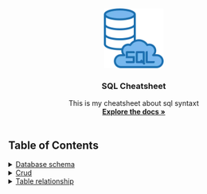 <br />
<p align="center">
  <a href="https://github.com/korospace/sql-cheatsheet">
    <img src="images/sql-logo.webp" alt="Logo" width="120" height="120">
  </a>

  <h3 align="center">SQL Cheatsheet</h3>

  <p align="center">
    This is my cheatsheet about sql syntaxt
    <br />
    <a href="#table-of-contents"><strong>Explore the docs »</strong></a>
    <br />
    <br />
  </p>
</p>

## Table of Contents
<details close="close">
  <summary><a href="1-sql-database-schema/README.md">Database schema</a></summary>
  <ul>
    <li><a href="1-sql-database-schema/README.md/#show-databases">show databases</a></li>
    <li><a href="1-sql-database-schema/README.md/#create-database">create database</a></li>
    <li><a href="1-sql-database-schema/README.md/#delete-database">delete database</a></li>
    <li><a href="1-sql-database-schema/README.md/#use-database">use database</a></li>
    <li><a href="1-sql-database-schema/README.md/#show-engines">show engines</a></li>
    <li><a href="1-sql-database-schema/README.md/#show-tables">show tables</a></li>
    <li><a href="1-sql-database-schema/README.md/#create-table">create table</a></li>
    <li><a href="1-sql-database-schema/README.md/#delele-table">delele table</a></li>
    <li><a href="1-sql-database-schema/README.md/#truncate-table">truncate table</a></li>
    <li><a href="1-sql-database-schema/README.md/#desc-table">desc table</a></li>
    <li><a href="1-sql-database-schema/README.md/#rename-table">rename table</a></li>
    <li><a href="1-sql-database-schema/README.md/#change-table-schema">change table schema</a></li>
    <li><a href="1-sql-database-schema/README.md/#primary-key">primary key</a></li>
    <li><a href="1-sql-database-schema/README.md/#foreign-key">foreign key</a></li>
    <li><a href="1-sql-database-schema/README.md/#unique-constraint">unique constraint</a></li>
    <li><a href="1-sql-database-schema/README.md/#indexing">indexing</a></li>
    <li><a href="1-sql-database-schema/README.md/#full-text-search">full text search</a></li>
  </ul>
</details>
<details close="close">
  <summary><a href="2-sql-crud/README.md">Crud</a></summary>
  <ul>
    <li><a href="2-sql-crud/README.md/#insert-data">insert data</a></li>
    <li><a href="2-sql-crud/README.md/#update-data">update data</a></li>
    <li><a href="2-sql-crud/README.md/#delete-data">delete data</a></li>
    <li><a href="2-sql-crud/README.md/#select-data">select data</a></li>
    <li><a href="2-sql-crud/README.md/#where-clause">where clause</a></li>
    <li><a href="2-sql-crud/README.md/#controll-flow">controll flow</a></li>
    <li><a href="2-sql-crud/README.md/#agregat">agregat</a></li>
    <li><a href="2-sql-crud/README.md/#join">join</a></li>
    <li><a href="2-sql-crud/README.md/#union">union</a></li>
    <li><a href="2-sql-crud/README.md/#group-by">group by</a></li>
    <li><a href="2-sql-crud/README.md/#having-clause">having clause</a></li>
    <li><a href="2-sql-crud/README.md/#sub-queries">sub queries</a></li>
  </ul>
</details>
<details close="close">
  <summary><a href="#acknowledgements">Table relationship</a></summary>
  <ul>
  </ul>
</details>